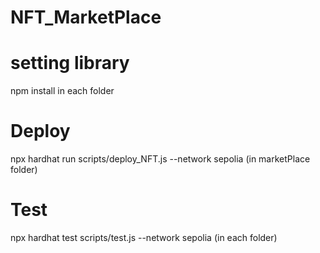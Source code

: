 # NFT_MarketPlace

# setting library
npm install in each folder

# Deploy
npx hardhat run scripts/deploy_NFT.js --network sepolia (in marketPlace folder)

# Test
npx hardhat test scripts/test.js --network sepolia (in each folder)
